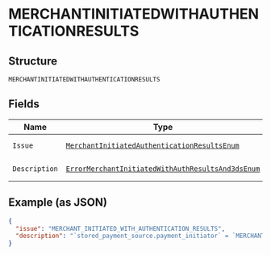 
# MERCHANTINITIATEDWITHAUTHENTICATIONRESULTS

## Structure

`MERCHANTINITIATEDWITHAUTHENTICATIONRESULTS`

## Fields

| Name | Type | Tags | Description | Getter | Setter |
|  --- | --- | --- | --- | --- | --- |
| `Issue` | [`MerchantInitiatedAuthenticationResultsEnum`](../../doc/models/merchant-initiated-authentication-results-enum.md) | Optional | - | MerchantInitiatedAuthenticationResultsEnum getIssue() | setIssue(MerchantInitiatedAuthenticationResultsEnum issue) |
| `Description` | [`ErrorMerchantInitiatedWithAuthResultsAnd3dsEnum`](../../doc/models/error-merchant-initiated-with-auth-results-and-3-ds-enum.md) | Optional | - | ErrorMerchantInitiatedWithAuthResultsAnd3dsEnum getDescription() | setDescription(ErrorMerchantInitiatedWithAuthResultsAnd3dsEnum description) |

## Example (as JSON)

```json
{
  "issue": "MERCHANT_INITIATED_WITH_AUTHENTICATION_RESULTS",
  "description": "`stored_payment_source.payment_initiator` = `MERCHANT` is not supported if 3D-Secure authentication results are present in the order. 3D-Secure authentication results can be present in the order only when customer is the payment initiator. It is semantically incorrect to perform a merchant initiated payment with 3D-Secure authentication results is the order."
}
```

